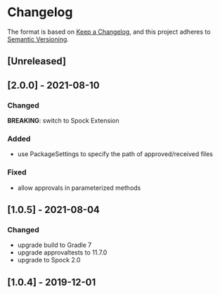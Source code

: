 # Changelog

The format is based on [Keep a Changelog](https://keepachangelog.com/en/1.0.0/), and this project adheres
to [Semantic Versioning](https://semver.org/spec/v2.0.0.html).

## [Unreleased]

## [2.0.0] - 2021-08-10

### Changed

**BREAKING**: switch to Spock Extension

### Added

- use PackageSettings to specify the path of approved/received files

### Fixed

- allow approvals in parameterized methods

## [1.0.5] - 2021-08-04

### Changed

- upgrade build to Gradle 7
- upgrade approvaltests to 11.7.0
- upgrade to Spock 2.0

## [1.0.4] - 2019-12-01